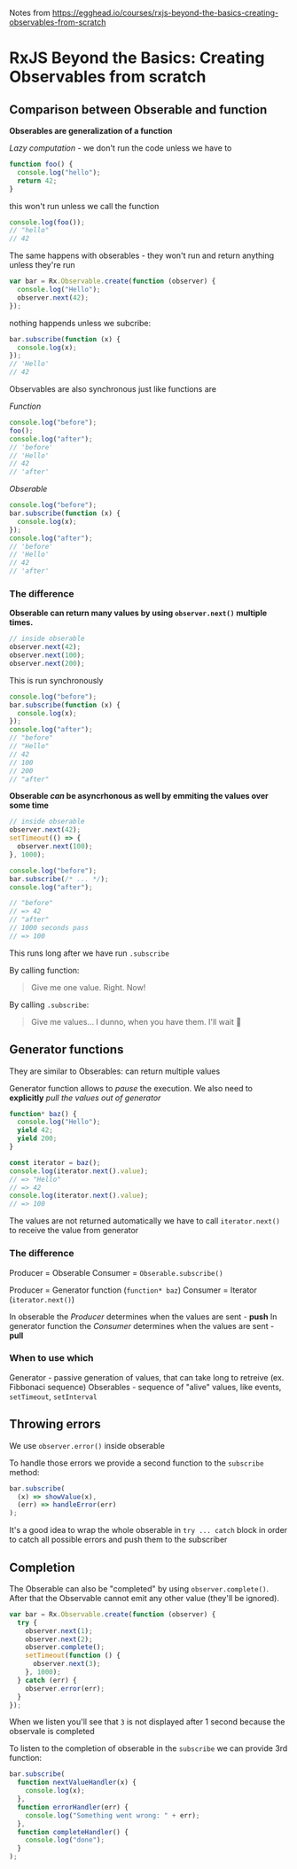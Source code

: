 Notes from https://egghead.io/courses/rxjs-beyond-the-basics-creating-observables-from-scratch

# RxJS Beyond the Basics: Creating Observables from scratch

## Comparison between Obserable and function

**Obserables are generalization of a function**

_Lazy computation_ - we don't run the code unless we have to

```js
function foo() {
  console.log("hello");
  return 42;
}
```

this won't run unless we call the function

```js
console.log(foo());
// "hello"
// 42
```

The same happens with obserables - they won't run and return anything unless they're run

```js
var bar = Rx.Observable.create(function (observer) {
  console.log("Hello");
  observer.next(42);
});
```

nothing happends unless we subcribe:

```js
bar.subscribe(function (x) {
  console.log(x);
});
// 'Hello'
// 42
```

Observables are also synchronous just like functions are

_Function_

```js
console.log("before");
foo();
console.log("after");
// 'before'
// 'Hello'
// 42
// 'after'
```

_Obserable_

```js
console.log("before");
bar.subscribe(function (x) {
  console.log(x);
});
console.log("after");
// 'before'
// 'Hello'
// 42
// 'after'
```

### The difference

**Obserable can return many values by using `observer.next()` multiple times.**

```js
// inside obserable
observer.next(42);
observer.next(100);
observer.next(200);
```

This is run synchronously

```js
console.log("before");
bar.subscribe(function (x) {
  console.log(x);
});
console.log("after");
// "before"
// "Hello"
// 42
// 100
// 200
// "after"
```

**Obserable _can_ be asyncrhonous as well by emmiting the values over some time**

```js
// inside obserable
observer.next(42);
setTimeout(() => {
  observer.next(100);
}, 1000);

console.log("before");
bar.subscribe(/* ... */);
console.log("after");

// "before"
// => 42
// "after"
// 1000 seconds pass
// => 100
```

This runs long after we have run `.subscribe`

By calling function:

> Give me one value. Right. Now!

By calling `.subscribe`:

> Give me values... I dunno, when you have them. I'll wait :shrug:

## Generator functions

They are similar to Obserables: can return multiple values

Generator function allows to _pause_ the execution.
We also need to **explicitly** _pull the values out of generator_

```js
function* baz() {
  console.log("Hello");
  yield 42;
  yield 200;
}

const iterator = baz();
console.log(iterator.next().value);
// => "Hello"
// => 42
console.log(iterator.next().value);
// => 100
```

The values are not returned automatically we have to call `iterator.next()` to receive the value from generator

### The difference

Producer = Obserable
Consumer = `Obserable.subscribe()`

Producer = Generator function (`function* baz`)
Consumer = Iterator (`iterator.next()`)

In obserable the _Producer_ determines when the values are sent - **push**
In generator function the _Consumer_ determines when the values are sent - **pull**

### When to use which

Generator - passive generation of values, that can take long to retreive (ex. Fibbonaci sequence)
Obserables - sequence of "alive" values, like events, `setTimeout`, `setInterval`

## Throwing errors

We use `observer.error()` inside obserable

To handle those errors we provide a second function to the `subscribe` method:

```js
bar.subscribe(
  (x) => showValue(x),
  (err) => handleError(err)
);
```

It's a good idea to wrap the whole obserable in `try ... catch` block in order to catch all possible errors and push them to the subscriber

## Completion

The Obserable can also be "completed" by using `observer.complete()`. After that the Observable cannot emit any other value (they'll be ignored).

```js
var bar = Rx.Observable.create(function (observer) {
  try {
    observer.next(1);
    observer.next(2);
    observer.complete();
    setTimeout(function () {
      observer.next(3);
    }, 1000);
  } catch (err) {
    observer.error(err);
  }
});
```

When we listen you'll see that `3` is not displayed after 1 second because the observale is completed

To listen to the completion of obserable in the `subscribe` we can provide 3rd function:

```js
bar.subscribe(
  function nextValueHandler(x) {
    console.log(x);
  },
  function errorHandler(err) {
    console.log("Something went wrong: " + err);
  },
  function completeHandler() {
    console.log("done");
  }
);
```

